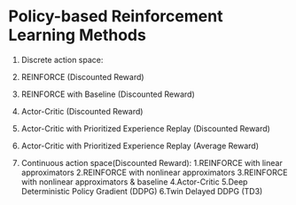 # Policy-based Reinforcement Learning Methods

1. Discrete action space:
  1. REINFORCE (Discounted Reward)
  2. REINFORCE with Baseline (Discounted Reward)
  3. Actor-Critic (Discounted Reward)
  4. Actor-Critic with Prioritized Experience Replay (Discounted Reward)
  5. Actor-Critic with Prioritized Experience Replay (Average Reward)

2. Continuous action space(Discounted Reward):
  1.REINFORCE with linear approximators
  2.REINFORCE with nonlinear approximators
  3.REINFORCE with nonlinear approximators & baseline
  4.Actor-Critic
  5.Deep Deterministic Policy Gradient (DDPG)
  6.Twin Delayed DDPG (TD3)

  

 
